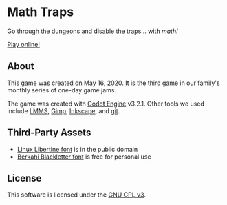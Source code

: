 # Math Traps

Go through the dungeons and disable the traps... with _math!_

[Play online!](https://github.com/the-g-force/FamJam-May2020)

## About

This game was created on May 16, 2020.
It is the third game in our family's monthly series of one-day game jams.

The game was created with [Godot Engine](godotengine.org) v3.2.1. Other tools we used include
[LMMS](lmms.io),
[Gimp](gimp.org), 
[Inkscape](https://inkscape.org/), 
and 
[git](https://git-scm.com/).


## Third-Party Assets

- [Linux Libertine font](https://www.dafont.com/linux-libertine.font) is in the public domain
- [Berkahi Blackletter font](https://www.dafont.com/berkahi-blackletter.font) is free for personal use

## License

This software is licensed under the [GNU GPL v3](LICENSE).
